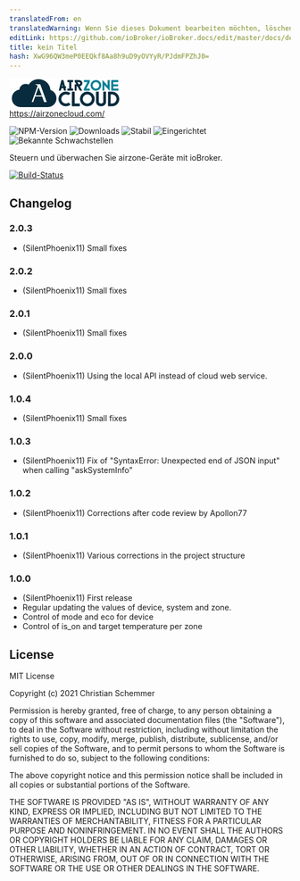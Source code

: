```yaml
---
translatedFrom: en
translatedWarning: Wenn Sie dieses Dokument bearbeiten möchten, löschen Sie bitte das Feld "translationsFrom". Andernfalls wird dieses Dokument automatisch erneut übersetzt
editLink: https://github.com/ioBroker/ioBroker.docs/edit/master/docs/de/adapterref/iobroker.airzone/README.md
title: kein Titel
hash: XwG96QW3meP0EEQkf8Aa8h9uD9yOVYyR/PJdmFPZhJ0=
---
```

![Logo](../../../en/adapterref/iobroker.airzone/admin/Airzone.png)<br> https://airzonecloud.com/

![NPM-Version](http://img.shields.io/npm/v/iobroker.airzone.svg)
![Downloads](https://img.shields.io/npm/dm/iobroker.airzone.svg)
![Stabil](http://iobroker.live/badges/airzone-stable.svg)
![Eingerichtet](http://iobroker.live/badges/airzone-installed.svg)
![Bekannte Schwachstellen](https://snyk.io/test/github/SilentPhoenix11/ioBroker.airzone/badge.svg)

Steuern und überwachen Sie airzone-Geräte mit ioBroker.

[![Build-Status](https://travis-ci.com/SilentPhoenix11/ioBroker.airzone.svg?branch=master)](https://travis-ci.com/github/SilentPhoenix11/ioBroker.airzone)

## Changelog
### 2.0.3
* (SilentPhoenix11) Small fixes

### 2.0.2
* (SilentPhoenix11) Small fixes

### 2.0.1
* (SilentPhoenix11) Small fixes

### 2.0.0
* (SilentPhoenix11) Using the local API instead of cloud web service.

### 1.0.4
* (SilentPhoenix11) Small fixes

### 1.0.3
* (SilentPhoenix11) Fix of "SyntaxError: Unexpected end of JSON input" when calling "askSystemInfo"

### 1.0.2
* (SilentPhoenix11) Corrections after code review by Apollon77

### 1.0.1
* (SilentPhoenix11) Various corrections in the project structure

### 1.0.0
* (SilentPhoenix11) First release
* Regular updating the values of device, system and zone.
* Control of mode and eco for device
* Control of is_on and target temperature per zone

## License
MIT License<br>

Copyright (c) 2021 Christian Schemmer <br>

Permission is hereby granted, free of charge, to any person obtaining a copy
of this software and associated documentation files (the "Software"), to deal
in the Software without restriction, including without limitation the rights
to use, copy, modify, merge, publish, distribute, sublicense, and/or sell
copies of the Software, and to permit persons to whom the Software is
furnished to do so, subject to the following conditions:

The above copyright notice and this permission notice shall be included in all
copies or substantial portions of the Software.

THE SOFTWARE IS PROVIDED "AS IS", WITHOUT WARRANTY OF ANY KIND, EXPRESS OR
IMPLIED, INCLUDING BUT NOT LIMITED TO THE WARRANTIES OF MERCHANTABILITY,
FITNESS FOR A PARTICULAR PURPOSE AND NONINFRINGEMENT. IN NO EVENT SHALL THE
AUTHORS OR COPYRIGHT HOLDERS BE LIABLE FOR ANY CLAIM, DAMAGES OR OTHER
LIABILITY, WHETHER IN AN ACTION OF CONTRACT, TORT OR OTHERWISE, ARISING FROM,
OUT OF OR IN CONNECTION WITH THE SOFTWARE OR THE USE OR OTHER DEALINGS IN THE
SOFTWARE.
